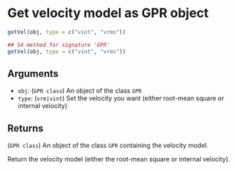 # Get velocity model as GPR object

```r
getVel(obj, type = c("vint", "vrms"))

## S4 method for signature 'GPR'
getVel(obj, type = c("vint", "vrms"))
```

## Arguments

- `obj`: (`GPR class`) An object of the class `GPR`
- `type`: (`vrm|vint`) Set the velocity you want (either root-mean square or internal velocity)

## Returns

(`GPR class`) An object of the class `GPR` containing the velocity model.

Return the velocity model (either the root-mean square or internal velocity).
